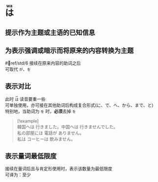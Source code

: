 # <ruby>は<rt>wa</rt></ruby>  

## 提示作为主题或主语的已知信息  

## 为表示强调或暗示而将原来的内容转换为主题  

 #📖ref/std/6
接续在原来内容的助词之后  
可取代 `が`、`を`  

## 表示对比  

此时 <code><ruby>は<rt>wa</rt></ruby></code> 读音要重一些  
可单独使用，亦可接在其他助词后构成复合形式(に、で、へ、から、まで、と)  
特别地，当助词为 `を` 时，**必须**去掉 `を`  

> [!example]  
> 韓国へは 行きました。中国へは 行きませんでした。  
> 私の部屋には 電話が ありません。  
> 私は コーヒーは 飲みません。  

## 表示量词最低限度  

接续在量词后且与肯定形使用时，表示该数量为最低限度  
可译为：至少  
